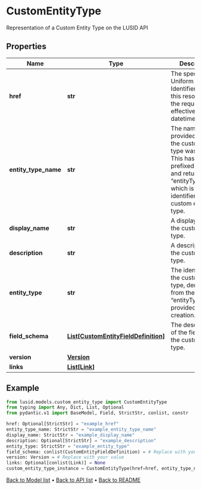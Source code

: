 # CustomEntityType

Representation of a Custom Entity Type on the LUSID API
## Properties
Name | Type | Description | Notes
------------ | ------------- | ------------- | -------------
**href** | **str** | The specific Uniform Resource Identifier (URI) for this resource at the requested effective and asAt datetime. | [optional] 
**entity_type_name** | **str** | The name provided when the custom entity type was created. This has been prefixed with “~” and returned as “entityType”, which is the identifier for the custom entity type. | 
**display_name** | **str** | A display label for the custom entity type. | 
**description** | **str** | A description for the custom entity type. | [optional] 
**entity_type** | **str** | The identifier for the custom entity type, derived from the “entityTypeName” provided on creation. | 
**field_schema** | [**List[CustomEntityFieldDefinition]**](CustomEntityFieldDefinition.md) | The description of the fields on the custom entity type. | 
**version** | [**Version**](Version.md) |  | 
**links** | [**List[Link]**](Link.md) |  | [optional] 
## Example

```python
from lusid.models.custom_entity_type import CustomEntityType
from typing import Any, Dict, List, Optional
from pydantic.v1 import BaseModel, Field, StrictStr, conlist, constr

href: Optional[StrictStr] = "example_href"
entity_type_name: StrictStr = "example_entity_type_name"
display_name: StrictStr = "example_display_name"
description: Optional[StrictStr] = "example_description"
entity_type: StrictStr = "example_entity_type"
field_schema: conlist(CustomEntityFieldDefinition) = # Replace with your value
version: Version = # Replace with your value
links: Optional[conlist(Link)] = None
custom_entity_type_instance = CustomEntityType(href=href, entity_type_name=entity_type_name, display_name=display_name, description=description, entity_type=entity_type, field_schema=field_schema, version=version, links=links)

```

[Back to Model list](../README.md#documentation-for-models) &#8226; [Back to API list](../README.md#documentation-for-api-endpoints) &#8226; [Back to README](../README.md)

